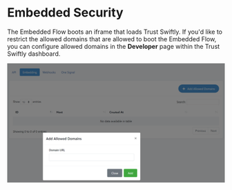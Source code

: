 # Embedded Security

 The Embedded Flow boots an iframe that loads Trust Swiftly. If you'd like to restrict the allowed domains that are allowed to boot the Embedded Flow, you can configure allowed domains in the **Developer** page within the Trust Swiftly dashboard. 

![Add URL to restrict loading.](.gitbook/assets/image%20%283%29.png)

